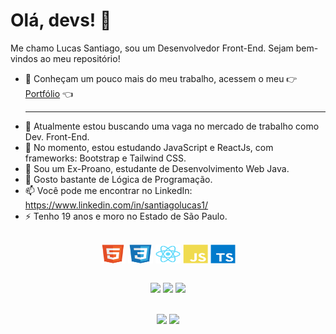 <h1 align="left"> Olá, devs! 👋</h1>

Me chamo Lucas Santiago, sou um Desenvolvedor Front-End. Sejam bem-vindos ao meu repositório!

- 📁 Conheçam um pouco mais do meu trabalho, acessem o meu 👉 <a href="https://my-personal-repository.vercel.app/">Portfólio</a> 👈<hr>
- 🔭 Atualmente estou buscando uma vaga no mercado de trabalho como Dev. Front-End.
- 🌱 No momento, estou estudando JavaScript e ReactJs, com frameworks: Bootstrap e Tailwind CSS.
- 👯 Sou um Ex-Proano, estudante de Desenvolvimento Web Java.
- 🤔 Gosto bastante de Lógica de Programação.
- 📫 Você pode me encontrar no LinkedIn: https://www.linkedin.com/in/santiagolucas1/
- ⚡ Tenho 19 anos e moro no Estado de São Paulo.
 
 <div align="center">
  
  <div style="display: inline_block"><br>
  <img align="center" alt="icone-HTML" height="30" width="40" src="https://raw.githubusercontent.com/devicons/devicon/master/icons/html5/html5-original.svg">
  <img align="center" alt="icone-CSS" height="30" width="40" src="https://raw.githubusercontent.com/devicons/devicon/master/icons/css3/css3-original.svg">
  <img align="center" alt="icone-Js" height="30" width="40" src="https://github.com/devicons/devicon/blob/master/icons/react/react-original.svg"> 
  <img align="center" alt="icone-Js" height="30" width="40" src="https://raw.githubusercontent.com/devicons/devicon/master/icons/javascript/javascript-plain.svg"> 
  <img align="center" alt="icone-Js" height="30" width="40" src="https://github.com/devicons/devicon/blob/master/icons/typescript/typescript-original.svg"> 
  <br><br>
 </div> 
   
  <a href = "mailto:luccassantiago.contato@gmail.com"><img src="https://img.shields.io/badge/-Gmail-%23333?style=for-the-badge&logo=gmail&logoColor=white" target="_blank"></a>
  <a href="https://www.linkedin.com/in/santiagolucas1/" target="_blank"><img src="https://img.shields.io/badge/-LinkedIn-%230077B5?style=for-the-badge&logo=linkedin&logoColor=white" target="_blank"></a> 
  <a href="https://wa.me/5511980491434?text=Ol%C3%A1,%20Lucas!%0A%0AEstou%20entrando%20em%20contato%20com%20voc%C3%AA%20atrav%C3%A9s%20do%20GitHub." target="_blank"><img src="https://img.shields.io/badge/WhatsApp-25D366?style=for-the-badge&logo=whatsapp&logoColor=white" target="_blank"></a>
   
 </div>
<br>
<div align="center">
 
<img height="150em" src="https://github-readme-stats.vercel.app/api?username=manosanti&show_icons=true&hide_border=true&count_private=true&include_all_commits=true&theme=tokyonight" />

<img height="150em" src="https://github-readme-stats.vercel.app/api/top-langs/?username=manosanti&exclude_repo=KNN-Image-Classification&show_icons=true&hide_border=true&layout=compact&langs_count=8&theme=tokyonight"/>	
    
